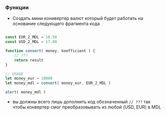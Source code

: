 ### Функции

* Создать мини конивертер валют который будет работать на основание следующего фрагмента кода

```js

const EUR_2_MDL = 18.50
const USD_2_MDL = 17.00

function convert( money, koefficient ) {
    // ???
    return result
}

// USAGE
let money_eur = 10000
let money_mdl = convert( money_eur, EUR_2_MDL )

alert( money_mdl )

```
* вы должны всего лишь дополнить код обозначенный ```// ???``` так чтобы конвертер смог преобразовывать из любой (USD, EUR) в MDL